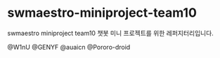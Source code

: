 # swmaestro-miniproject-team10
swmaestro miniproject team10 챗봇 미니 프로젝트를 위한 레퍼지터리입니다.

@W1nU
@GENYF
@auaicn
@Pororo-droid